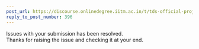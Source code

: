 ```yaml
---
post_url: https://discourse.onlinedegree.iitm.ac.in/t/tds-official-project1-discrepencies/171141/402
reply_to_post_number: 396
---
```

Issues with your submission has been resolved.  
Thanks for raising the issue and checking it at your end.